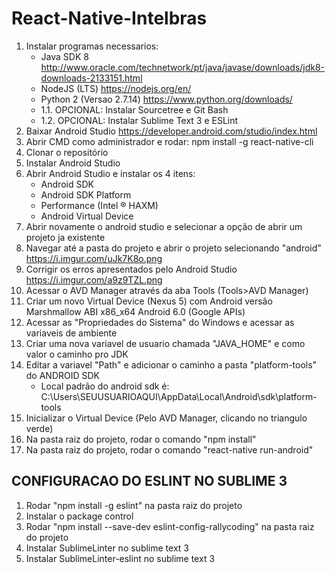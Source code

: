 # React-Native-Intelbras

1. Instalar programas necessarios:
	- Java SDK 8	http://www.oracle.com/technetwork/pt/java/javase/downloads/jdk8-downloads-2133151.html
	- NodeJS (LTS)	https://nodejs.org/en/
	- Python 2 (Versao 2.7.14) 	https://www.python.org/downloads/
	- 1.1. OPCIONAL: Instalar Sourcetree e Git Bash
	- 1.2. OPCIONAL: Instalar Sublime Text 3 e ESLint
2. Baixar Android Studio	https://developer.android.com/studio/index.html
3. Abrir CMD como administrador e rodar: npm install -g react-native-cli
4. Clonar o repositório
5. Instalar Android Studio
6. Abrir Android Studio e instalar os 4 itens:
	- Android SDK
	- Android SDK Platform
	- Performance (Intel ® HAXM)
	- Android Virtual Device
7. Abrir novamente o android studio e selecionar a opção de abrir um projeto ja existente
8. Navegar até a pasta do projeto e abrir o projeto selecionando "android"
	https://i.imgur.com/uJk7K8o.png
9. Corrigir os erros apresentados pelo Android Studio
	https://i.imgur.com/a9z9TZL.png
10. Acessar o AVD Manager através da aba Tools (Tools>AVD Manager)
11. Criar um novo Virtual Device (Nexus 5) com Android versão Marshmallow ABI x86_x64 Android 6.0 (Google APIs)
12. Acessar as "Propriedades do Sistema" do Windows e acessar as variaveis de ambiente
13. Criar uma nova variavel de usuario chamada "JAVA_HOME" e como valor o caminho pro JDK
14. Editar a variavel "Path" e adicionar o caminho a pasta "platform-tools" do ANDROID SDK 
	- Local padrão do android sdk é: C:\Users\SEUUSUARIOAQUI\AppData\Local\Android\sdk\platform-tools
15. Inicializar o Virtual Device (Pelo AVD Manager, clicando no triangulo verde)
16. Na pasta raiz do projeto, rodar o comando "npm install"
16. Na pasta raiz do projeto, rodar o comando "react-native run-android"


## CONFIGURACAO DO ESLINT NO SUBLIME 3
1. Rodar "npm install -g eslint" na pasta raiz do projeto
2. Instalar o package control
3. Rodar  "npm install --save-dev eslint-config-rallycoding" na pasta raiz do projeto
4. Instalar SublimeLinter no sublime text 3
5. Instalar SublimeLinter-eslint no sublime text 3


